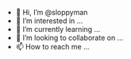 - 👋 Hi, I’m @sloppyman
- 👀 I’m interested in ...
- 🌱 I’m currently learning ...
- 💞️ I’m looking to collaborate on ...
- 📫 How to reach me ...

<!---
sloppyman/sloppyman is a ✨ special ✨ repository because its `README.md` (this file) appears on your GitHub profile.
You can click the Preview link to take a look at your changes.
--->

